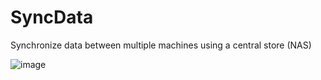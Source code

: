 # SyncData
Synchronize data between multiple machines using a central store (NAS)

![image](https://github.com/user-attachments/assets/bdda0558-9098-4899-9a5f-69986e0d4e6a)
